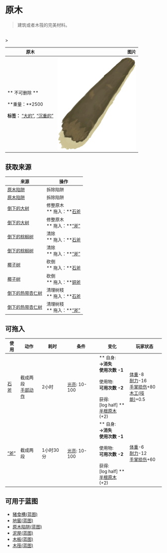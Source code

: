 # 原木  
> 建筑或者木筏的完美材料。  
<br>  
>   
  
  原木  |   图片   
 ----  |  ----:   
 ** 不可删除 **<br><br>**重量：**2500<br><br>**标签：**	[“大的”](tag_Large.md), [“沉重的”](tag_Heavy.md)  |  <img decoding="async" src="Sprite/Log.png" href="a.md" style="max-width:300px;max-height:300px;">   
  
## 获取来源  
来源  |  操作  
----  |  ----  
[原木陷阱](LogTrap.md)  |  拆除陷阱  
[原木陷阱](LogTrapTriggered.md)  |  拆除陷阱  
[倒下的大树](LargeTreeFelled.md)  |  修整原木<br>** 拖入：**[石斧](StoneAxe.md)  
[倒下的大树](LargeTreeFelled.md)  |  修整原木<br>** 拖入：**[“斧”](tag_Axe.md)  
[倒下的棕榈树](PalmTreeFelled.md)  |  清除<br>** 拖入：**[石斧](StoneAxe.md)  
[倒下的棕榈树](PalmTreeFelled.md)  |  清除<br>** 拖入：**[“斧”](tag_Axe.md)  
[椰子树](PalmTree_IH.md)  |  砍倒<br>** 拖入：**[石斧](StoneAxe.md)  
[椰子树](PalmTree_IH.md)  |  砍倒<br>** 拖入：**[铜斧](AxeCopper.md)  
[倒下的热带杏仁树](TropicalAlmondTreeFelled.md)  |  清理树枝<br>** 拖入：**[石斧](StoneAxe.md)  
[倒下的热带杏仁树](TropicalAlmondTreeFelled.md)  |  清理树枝<br>** 拖入：**[“斧”](tag_Axe.md)  
## 可拖入  
使用  |  动作  |  耗时  |  条件  |  变化  |  玩家状态  
----  |  ----  |  ----  |  ----  |  ----  |  ----  
[石斧](StoneAxe.md)  |  截成两段<br>[手部动作](HandAction.md)  |  2小时  |  [光亮](Light.md): 10-100  |  ** 自身: **<br>→消失<br>使用次数  -1<br><br>** 使用物: **<br>可用次数  -2<br><br>** 获得: **<br>** [log half] **<br>  [半根原木](HalfLog.md)(+2)<br>  |  [体重](Weight.md)-8<br>[耐力](Stamina.md)-16<br>[手掌损伤](HandDamage.md)+80<br>[木工(技能)](Skill_Woodworking.md)+0.5  
[“斧”](tag_Axe.md)  |  截成两段<br>  |  1小时30分  |  [光亮](Light.md): 10-100  |  ** 自身: **<br>→消失<br>使用次数  -1<br><br>** 使用物: **<br>可用次数  -2<br><br>** 获得: **<br>** [log half] **<br>  [半根原木](HalfLog.md)(+2)<br>  |  [体重](Weight.md)-6<br>[耐力](Stamina.md)-12<br>[手掌损伤](HandDamage.md)+60  
## 可用于蓝图  
- [猪食槽(蓝图)](Bp_BoarFeeder.md)  
- [地窖(蓝图)](Bp_Cellar.md)  
- [原木陷阱(蓝图)](Bp_LogTrap.md)  
- [泥屋(蓝图)](Bp_MudHut.md)  
- [木板(蓝图)](Bp_Planks.md)  
- [木筏(蓝图)](Bp_Raft.md)  
  
  


<script>document.title="原木 - 卡牌生存百科 Card Survival Wiki";</script>